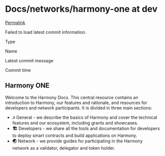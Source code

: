 # Docs/networks/harmony-one at dev

 [Permalink](https://github.com/ThinkinCoin/Docs/tree/0792b0adfc2b24d5451b3ade0e9d04db6bb815ad/networks/harmony-one)

 Failed to load latest commit information.

Type

Name

Latest commit message

Commit time

## Harmony ONE

Welcome to the Harmony Docs. This central resource contains an introduction to Harmony, our features and rationale, and resources for developers and network participants. It is divided in three main sections:

* **🎶** General - we describe the basics of Harmony and cover the technical features and our ecosystem, including grants and showcases.
* **🏗️** Developers - we share all the tools and documentation for developers to deploy smart contracts and build applications on Harmony.
* **🌏** Network - we provide guides for participating in the Harmony network as a validator, delegator and token holder.

